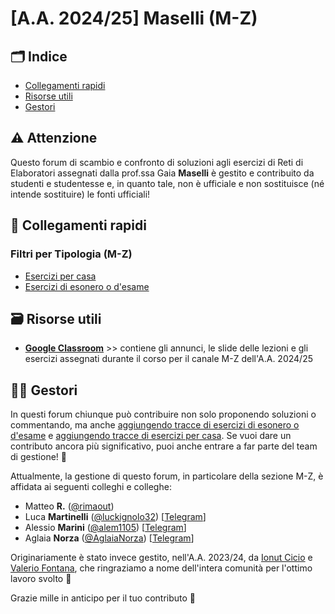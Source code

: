 # [A.A. 2024/25] Maselli (M-Z)

## 🗂 Indice

- [Collegamenti rapidi](#-collegamenti-rapidi)
- [Risorse utili](#-risorse-utili)
- [Gestori](#%EF%B8%8F-gestori)

## ⚠️ Attenzione

Questo forum di scambio e confronto di soluzioni agli esercizi di Reti di Elaboratori assegnati dalla prof.ssa Gaia **Maselli** è gestito e contribuito da studenti e studentesse e, in quanto tale, non è ufficiale e non sostituisce (né intende sostituire) le fonti ufficiali!

## 🔗 Collegamenti rapidi

### Filtri per Tipologia (M-Z)

- [Esercizi per casa](../../../discussions/categories/esercizi-m-z)
- [Esercizi di esonero o d'esame](../../../discussions/categories/esoneri-esami-m-z)

## 🗃 Risorse utili

- [**Google Classroom**](https://classroom.google.com/c/MjEzMzIzMjE4MDBa?cjc=27vt4xu) >> contiene gli annunci, le slide delle lezioni e gli esercizi assegnati durante il corso per il canale M-Z dell'A.A. 2024/25

## 👷‍♀️ Gestori

In questi forum chiunque può contribuire non solo proponendo soluzioni o commentando, ma anche [aggiungendo tracce di esercizi di esonero o d'esame](../../../discussions/new?category=esoneri-esami-m-z) e [aggiungendo tracce di esercizi per casa](../../../discussions/new?category=esercizi-m-z). Se vuoi dare un contributo ancora più significativo, puoi anche entrare a far parte del team di gestione! 🙂

Attualmente, la gestione di questo forum, in particolare della sezione M-Z, è affidata ai seguenti colleghi e colleghe:
- Matteo **R.** ([@rimaout](https://github.com/rimaout))
- Luca **Martinelli** ([@luckignolo32](https://github.com/luckignolo32)) [[Telegram](https://t.me/LucaM1655)]
- Alessio **Marini** ([@alem1105](https://github.com/alem1105)) [[Telegram](https://t.me/alem1153)]
- Aglaia **Norza** ([@AglaiaNorza](https://github.com/aglaianorza)) [[Telegram](https://t.me/aglaianorza)]

Originariamente è stato invece gestito, nell'A.A. 2023/24, da [Ionut Cicio](https://github.com/CuriousCI) e [Valerio Fontana](https://github.com/FeddyLix17), che ringraziamo a nome dell'intera comunità per l'ottimo lavoro svolto 💪

Grazie mille in anticipo per il tuo contributo 🙌
